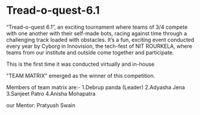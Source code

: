 # Tread-o-quest-6.1

 “Tread-o-quest 6.1”, an exciting tournament where teams of 3/4 compete with one another with their self-made bots, racing against time through a challenging track loaded with obstacles. It’s a fun, exciting event conducted every year by Cyborg in Innovision, the tech-fest of NIT ROURKELA, where teams from our institute and outside come together and participate.

This is the first time it was conducted virtually and in-house

"TEAM MATRIX" emerged as the winner of this competition.

Members of team matrix are:-
1.Debrup panda (Leader)
2.Adyasha Jena
3.Sanjeet Patro
4.Anisha Mohapatra

our Mentor: Pratyush Swain
